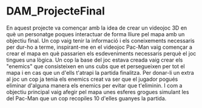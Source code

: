 # DAM_ProjecteFinal

En aquest projecte va començar amb la idea de crear un videojoc 3D en què un personatge poques interactuar de forma lliure pel mapa amb un objectiu final. Un cop vaig tenir la informació i els coneixements necessaris per dur-ho a terme, inspirant-me en el videojoc Pac-Man vaig començar a crear el mapa en què passarien els esdeveniments necessaris perquè el joc tingues una lògica. Un cop la base del joc estava creada vaig crear els "enemics" que consisteixen en uns cubs que et persegueixen per tot el mapa i en cas que un d'ells t'atrapi la partida finalitza. Per donar-li un extra al joc un cop ja tenia els enemics creat va ser que el jugador pogués eliminar d'alguna manera els enemics per evitar que t'eliminin. I com a objectiu principal vaig afegir pel mapa unes esferes grogues simulant les del Pac-Man que un cop recopiles 10 d'elles guanyes la partida.
